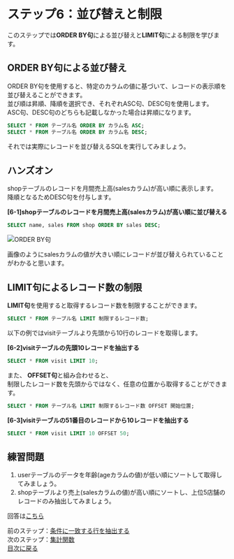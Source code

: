# ステップ6：並び替えと制限
このステップでは**ORDER BY句**による並び替えと**LIMIT句**による制限を学びます。  

## ORDER BY句による並び替え
ORDER BY句を使用すると、特定のカラムの値に基づいて、レコードの表示順を並び替えることができます。  
並び順は昇順、降順を選択でき、それぞれASC句、DESC句を使用します。  
ASC句、DESC句のどちらも記載しなかった場合は昇順になります。  


```sql
SELECT * FROM テーブル名 ORDER BY カラム名 ASC;
SELECT * FROM テーブル名 ORDER BY カラム名 DESC;
```

それでは実際にレコードを並び替えるSQLを実行してみましょう。  

## ハンズオン
shopテーブルのレコードを月間売上高(salesカラム)が高い順に表示します。  
降順となるためDESC句を付与します。

**[6-1]shopテーブルのレコードを月間売上高(salesカラム)が高い順に並び替える**
```sql
SELECT name, sales FROM shop ORDER BY sales DESC; 
```
  
![ORDER BY句](https://user-images.githubusercontent.com/22129880/92437609-4de55700-f1e2-11ea-8bea-069ce1ef80f6.png)

画像のようにsalesカラムの値が大きい順にレコードが並び替えられていることがわかると思います。  

## LIMIT句によるレコード数の制限
**LIMIT句**を使用すると取得するレコード数を制限することができます。  

```sql
SELECT * FROM テーブル名 LIMIT 制限するレコード数;
```

以下の例ではvisitテーブルより先頭から10行のレコードを取得します。  

**[6-2]visitテーブルの先頭10レコードを抽出する**  
```sql
SELECT * FROM visit LIMIT 10;
```

また、 **OFFSET句**と組み合わせると、  
制限したレコード数を先頭からではなく、任意の位置から取得することができます。

```sql
SELECT * FROM テーブル名 LIMIT 制限するレコード数 OFFSET 開始位置;
```

**[6-3]visitテーブルの51番目のレコードから10レコードを抽出する**
```sql
SELECT * FROM visit LIMIT 10 OFFSET 50;
```

## 練習問題
1. userテーブルのデータを年齢(ageカラムの値)が低い順にソートして取得してみましょう。  
2. shopテーブルより売上(salesカラムの値)が高い順にソートし、上位5店舗のレコードのみ抽出してみましょう。  

回答は[こちら](006-sort-and-limit-answer.md)  

前のステップ：[条件に一致する行を抽出する](005-where.md)  
次のステップ：[集計関数](007-aggregation.md)  
[目次に戻る](README.md)
